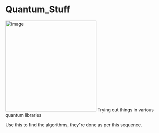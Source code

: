 # Quantum_Stuff
<img width="289" alt="image" src="https://user-images.githubusercontent.com/65787459/178826014-64bbb8d6-63f3-43a8-b743-e0a5d71b1bbe.png">
Trying out things in various quantum libraries

Use this to find the algorithms, they're done as per this sequence.
